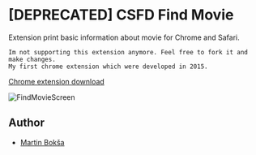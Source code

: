 # [DEPRECATED] CSFD Find Movie
Extension print basic information about movie for Chrome and Safari.

``` 
Im not supporting this extension anymore. Feel free to fork it and make changes. 
My first chrome extension which were developed in 2015.
``` 


[Chrome extension download](https://chrome.google.com/webstore/detail/n%C3%A1js%C5%A5-zobrazi%C5%A5-film/pinccliiolnjofhjehkokjphpbfpbcgn)

![FindMovieScreen](https://lh3.googleusercontent.com/UG4Yzg8bWu80KptDzbNwitq7TRuKK0I5TQfJvSOYRYV1OzfaQfQJzDX0nkxavAH4KAlNjPyiug=w640-h400-e365)

## Author
* [Martin Bokša](https://www.linkedin.com/in/martin-boksa/)
